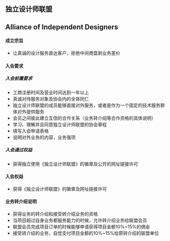 ## 独立设计师联盟
## Alliance of Independent Designers
#### 成立宗旨
+ 让真诚的设计服务直达客户，拒绝中间商盘剥业务差价
#### 入会要求
##### 入会前置要求
+ 工商注册时间及营业时间达到一年以上
+ 真诚对待服务对象及协会内的全体同仁
+ 独立设计师联盟的成员能够直接对外服务，或者是作为一个固定的技术服务群体对外提供服务
+ 会员之间彼此建立互信的合作关系（业务转介绍等合作资格的具体说明）
+ 学习、理解并且同意独立设计师联盟的协会章程
+ 填写入会申请表格
+ 说明对外业务的内容，业务强项
##### 入会通过权益
+ 获得独立使用《独立设计师联盟》的徽章及公开的网址链接许可
#### 入会权益
+ 获得《独立设计师联盟》的徽章及网址链接许可
#### 业务转介绍说明
+ 获得业务的转介绍和接受转介绍业务的资格
+ 当项目超过自身业务都服务能力的时候，允许转介绍业务给联盟会员
+ 联盟会员完成项目订单的时候能够申请获得项目金额10%~15%的佣金
+ 接受转介绍的业务，自觉支付项目金额的10%~15%给原转介绍的联盟单位
